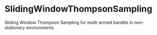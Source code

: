 # SlidingWindowThompsonSampling
Sliding Window Thompson Sampling for multi-armed bandits in non-stationary environments
